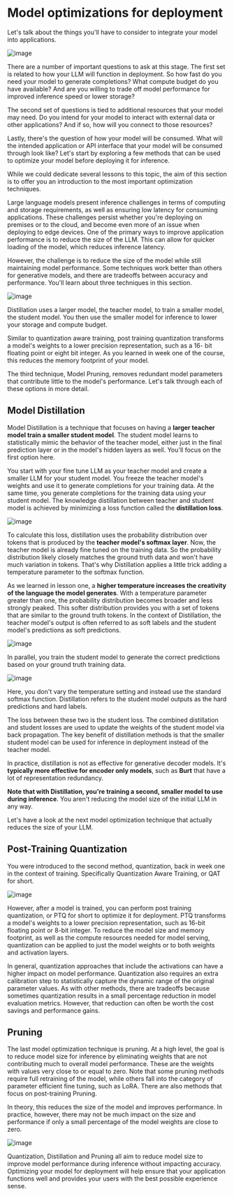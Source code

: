 # Model optimizations for deployment
Let's talk about the things you'll have to consider to integrate your model into applications. 

![image](https://github.com/vivekprm/generative-ai-llm/assets/2403660/a64c88d9-636d-4b78-b84c-9562307f2096)

There are a number of important questions to ask at this stage. The first set is related to how your LLM will function in deployment. So how fast do you need your model to generate completions? What compute budget do you have available? And are you willing to trade off model performance for improved inference speed or lower storage? 

The second set of questions is tied to additional resources that your model may need. Do you intend for your model to interact with external data or other applications? And if so, how will you connect to those resources? 

Lastly, there's the question of how your model will be consumed. What will the intended application or API interface that your model will be consumed through look like? Let's start by exploring a few methods that can be used to optimize your model before deploying it for inference. 

While we could dedicate several lessons to this topic, the aim of this section is to offer you an introduction to the most important optimization techniques. 

Large language models present inference challenges in terms of computing and storage requirements, as well as ensuring low latency for consuming applications. These challenges persist whether you're deploying on premises or to the cloud, and become even more of an issue when deploying to edge devices. One of the primary ways to improve application performance is to reduce the size of the LLM. This can allow for quicker loading of the model, which reduces inference latency.

However, the challenge is to reduce the size of the model while still maintaining model performance. Some techniques work better than others for generative models, and there are tradeoffs between accuracy and performance. You'll learn about three techniques in this section. 

![image](https://github.com/vivekprm/generative-ai-llm/assets/2403660/1c157e38-d8e8-4883-a835-dfca396badf8)

Distillation uses a larger model, the teacher model, to train a smaller model, the student model. You then use the smaller model for inference to lower your storage and compute budget. 

Similar to quantization aware training, post training quantization transforms a model's weights to a lower precision representation, such as a 16- bit floating point or eight bit integer. As you learned in week one of the course, this reduces the memory footprint of your model. 

The third technique, Model Pruning, removes redundant model parameters that contribute little to the model's performance. Let's talk through each of these options in more detail.

## Model Distillation
Model Distillation is a technique that focuses on having a **larger teacher model train a smaller student model**. The student model learns to statistically mimic the behavior of the teacher model, either just in the final prediction layer or in the model's hidden layers as well. You'll focus on the first option here. 

You start with your fine tune LLM as your teacher model and create a smaller LLM for your student model. You freeze the teacher model's weights and use it to generate completions for your training data. At the same time, you generate completions for the training data using your student model. The knowledge distillation between teacher and student model is achieved by minimizing a loss function called the **distillation loss**. 

![image](https://github.com/vivekprm/generative-ai-llm/assets/2403660/3d1100c0-2be3-458a-b93a-ce7a43ed69f7)

To calculate this loss, distillation uses the probability distribution over tokens that is produced by the **teacher model's softmax layer**. Now, the teacher model is already fine tuned on the training data. So the probability distribution likely closely matches the ground truth data and won't have much variation in tokens. That's why Distillation applies a little trick adding a temperature parameter to the softmax function. 

As we learned in lesson one, a **higher temperature increases the creativity of the language the model generates**. With a temperature parameter greater than one, the probability distribution becomes broader and less strongly peaked. This softer distribution provides you with a set of tokens that are similar to the ground truth tokens. In the context of Distillation, the teacher model's output is often referred to as soft labels and the student model's predictions as soft predictions. 

![image](https://github.com/vivekprm/generative-ai-llm/assets/2403660/ee51b185-b41d-4d0e-8253-d6716356776d)

In parallel, you train the student model to generate the correct predictions based on your ground truth training data. 

![image](https://github.com/vivekprm/generative-ai-llm/assets/2403660/12094253-2ec1-499b-ae14-156874787bff)

Here, you don't vary the temperature setting and instead use the standard softmax function. Distillation refers to the student model outputs as the hard predictions and hard labels. 

The loss between these two is the student loss. The combined distillation and student losses are used to update the weights of the student model via back propagation. The key benefit of distillation methods is that the smaller student model can be used for inference in deployment instead of the teacher model. 

In practice, distillation is not as effective for generative decoder models. It's **typically more effective for encoder only models**, such as **Burt** that have a lot of representation redundancy. 

**Note that with Distillation, you're training a second, smaller model to use during inference**. You aren't reducing the model size of the initial LLM in any way. 

Let's have a look at the next model optimization technique that actually reduces the size of your LLM. 

## Post-Training Quantization
You were introduced to the second method, quantization, back in week one in the context of training. Specifically Quantization Aware Training, or QAT for short.

![image](https://github.com/vivekprm/generative-ai-llm/assets/2403660/5a6ed97e-8f87-4f4a-b4ef-fb8f0a10d9ba)

However, after a model is trained, you can perform post training quantization, or PTQ for short to optimize it for deployment. PTQ transforms a model's weights to a lower precision representation, such as 16-bit floating point or 8-bit integer. To reduce the model size and memory footprint, as well as the compute resources needed for model serving, quantization can be applied to just the model weights or to both weights and activation layers. 

In general, quantization approaches that include the activations can have a higher impact on model performance. Quantization also requires an extra calibration step to statistically capture the dynamic range of the original parameter values. As with other methods, there are tradeoffs because sometimes quantization results in a small percentage reduction in model evaluation metrics. However, that reduction can often be worth the cost savings and performance gains. 

## Pruning
The last model optimization technique is pruning. At a high level, the goal is to reduce model size for inference by eliminating weights that are not contributing much to overall model performance. These are the weights with values very close to or equal to zero. Note that some pruning methods require full retraining of the model, while others fall into the category of parameter efficient fine tuning, such as LoRA. There are also methods that focus on post-training Pruning. 

In theory, this reduces the size of the model and improves performance. In practice, however, there may not be much impact on the size and performance if only a small percentage of the model weights are close to zero. 

![image](https://github.com/vivekprm/generative-ai-llm/assets/2403660/0811055a-0844-4e50-9ee6-cca68b367016)

Quantization, Distillation and Pruning all aim to reduce model size to improve model performance during inference without impacting accuracy. Optimizing your model for deployment will help ensure that your application functions well and provides your users with the best possible experience sense.
